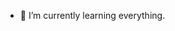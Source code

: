 - 🌱 I’m currently learning everything.
<!---
dantunes6/dantunes6 is a ✨ special ✨ repository because its `README.md` (this file) appears on your GitHub profile.
You can click the Preview link to take a look at your changes.
--->
